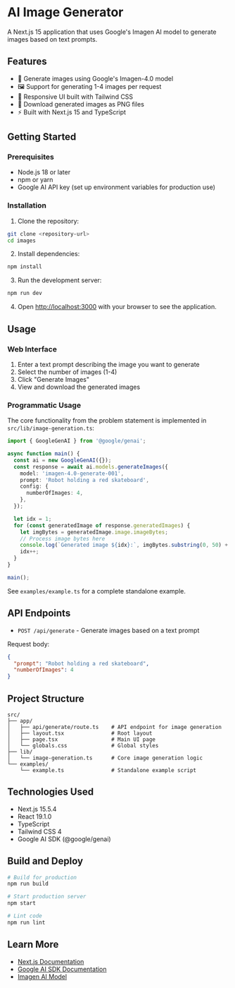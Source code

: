 # AI Image Generator

A Next.js 15 application that uses Google's Imagen AI model to generate images based on text prompts.

## Features

- 🎨 Generate images using Google's Imagen-4.0 model
- 🖼️ Support for generating 1-4 images per request
- 📱 Responsive UI built with Tailwind CSS
- 💾 Download generated images as PNG files
- ⚡ Built with Next.js 15 and TypeScript

## Getting Started

### Prerequisites

- Node.js 18 or later
- npm or yarn
- Google AI API key (set up environment variables for production use)

### Installation

1. Clone the repository:
```bash
git clone <repository-url>
cd images
```

2. Install dependencies:
```bash
npm install
```

3. Run the development server:
```bash
npm run dev
```

4. Open [http://localhost:3000](http://localhost:3000) with your browser to see the application.

## Usage

### Web Interface

1. Enter a text prompt describing the image you want to generate
2. Select the number of images (1-4)
3. Click "Generate Images"
4. View and download the generated images

### Programmatic Usage

The core functionality from the problem statement is implemented in `src/lib/image-generation.ts`:

```typescript
import { GoogleGenAI } from '@google/genai';

async function main() {
  const ai = new GoogleGenAI({});
  const response = await ai.models.generateImages({
    model: 'imagen-4.0-generate-001',
    prompt: 'Robot holding a red skateboard',
    config: {
      numberOfImages: 4,
    },
  });

  let idx = 1;
  for (const generatedImage of response.generatedImages) {
    let imgBytes = generatedImage.image.imageBytes;
    // Process image bytes here
    console.log(`Generated image ${idx}:`, imgBytes.substring(0, 50) + '...');
    idx++;
  }
}

main();
```

See `examples/example.ts` for a complete standalone example.

## API Endpoints

- `POST /api/generate` - Generate images based on a text prompt

Request body:
```json
{
  "prompt": "Robot holding a red skateboard",
  "numberOfImages": 4
}
```

## Project Structure

```
src/
├── app/
│   ├── api/generate/route.ts    # API endpoint for image generation
│   ├── layout.tsx               # Root layout
│   ├── page.tsx                 # Main UI page
│   └── globals.css              # Global styles
├── lib/
│   └── image-generation.ts      # Core image generation logic
└── examples/
    └── example.ts               # Standalone example script
```

## Technologies Used

- Next.js 15.5.4
- React 19.1.0
- TypeScript
- Tailwind CSS 4
- Google AI SDK (@google/genai)

## Build and Deploy

```bash
# Build for production
npm run build

# Start production server
npm start

# Lint code
npm run lint
```

## Learn More

- [Next.js Documentation](https://nextjs.org/docs)
- [Google AI SDK Documentation](https://ai.google.dev/)
- [Imagen AI Model](https://deepmind.google/technologies/imagen/)
